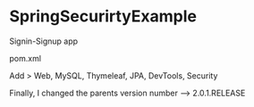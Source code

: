# SpringSecurirtyExample
Signin-Signup app

pom.xml

Add > Web, MySQL, Thymeleaf, JPA, DevTools, Security

Finally, I changed the parents version number --> 2.0.1.RELEASE
